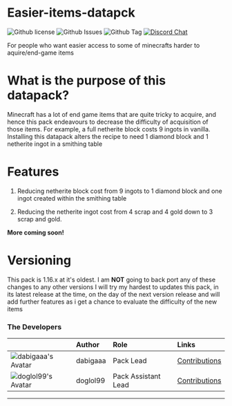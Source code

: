 # Easier-items-datapck
![Github license](https://img.shields.io/github/license/dabigaaa/Easier-items-datapck.svg)
![Github Issues](https://img.shields.io/github/issues/dabigaaa/Easier-items-datapck.svg)
![Github Tag](https://img.shields.io/github/tag/dabigaaa/Easier-items-datapck.svg)
[![Discord Chat](https://img.shields.io/badge/chat%20on-discord-7289DA)](https://discord.gg/28N2Eeq2tT)

For people who want easier access to some of minecrafts harder to aquire/end-game items

# What is the purpose of this datapack?
Minecraft has a lot of end game items that are quite tricky to acquire, and hence this pack endeavours to decrease the difficulty of acquisition of those items. For example, a full netherite block costs 9 ingots in vanilla. Installing this datapack alters the recipe to need 1 diamond block and 1 netherite ingot in a smithing table

# Features
1. Reducing netherite block cost from 9 ingots to 1 diamond block and one ingot created within the smithing table

2. Reducing the netherite ingot cost from 4 scrap and 4 gold down to 3 scrap and gold.

**More coming soon!**

# Versioning
This pack is 1.16.x at it's oldest. I am **NOT** going to back port any of these changes to any other versions
I will try my hardest to updates this pack, in its latest release at the time, on the day of the next version release and will add further features as i get a chance to evaluate the difficulty of the new items

### The Developers

|    | Author   | Role   | Links   |
|----|:---------|:-------|:--------|
| ![dabigaaa's Avatar](https://avatars.githubusercontent.com/u/67918617?s=400&u=43087ee13828582f3b979c5c3b9daa6599a6524e&v=4) | dabigaaa | Pack Lead | [Contributions](https://github.com/dabigaaa/Easier-items-datapck/commits?author=dabigaaa) |
| ![doglol99's Avatar](https://avatars.githubusercontent.com/u/40714465?s=400&v=4) | doglol99 | Pack Assistant Lead | [Contributions](https://github.com/dabigaaa/Easier-items-datapck/commits?author=doglol99) |

---
